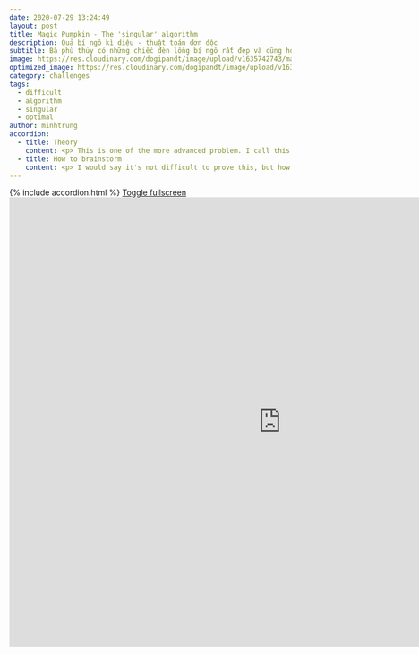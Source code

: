 ```yaml
---
date: 2020-07-29 13:24:49
layout: post
title: Magic Pumpkin - The 'singular' algorithm
description: Quả bí ngô kì diệu - thuật toán đơn độc
subtitle: Bà phù thủy có những chiếc đèn lồng bí ngô rất đẹp và cũng hoạt động rất khác thường. Làm sao bật hết các đèn lên đây?
image: https://res.cloudinary.com/dogipandt/image/upload/v1635742743/magic-pumkins_hzblxf.png
optimized_image: https://res.cloudinary.com/dogipandt/image/upload/v1635742743/magic-pumkins_hzblxf.png
category: challenges
tags:
  - difficult
  - algorithm
  - singular
  - optimal
author: minhtrung
accordion:
  - title: Theory
    content: <p> This is one of the more advanced problem. I call this the absolute singular problem. <p> The reason is, you can try multiple times and light up all 7 pumpkins. But what if the Witch has an enormous number of lamps, let's say, 2020? <p> She will probably need a computer to automatically turn on all the lights in a scripted and certain algorithm. And I say, she can change the status (on/off) of each individual lamp without changing the status of ANY other lamp. This you may try to prove true for all number of lamps not divisible by 3. <p> That is why I call this type of problem "singular", because every variable has an independent status, no matter if the other lamps are on/off.
  - title: How to brainstorm
    content: <p> I would say it's not difficult to prove this, but how do we come up with changing the status of each lamp? After all, this is a STRONGER problem than the original one. There are two signals for this <p> 1. All the variables are symmetric. In the case of this problem, all lamps are connected to two others, and lie on a circle, which makes them symmetric in terms of position. <p> 2. The initial/ending position are random. This means any transformation can happen right? And if so, why cannot we change the status of only one variable?
---
```

<head>
  <meta charset="utf-8">
  <meta name="viewport" content="width=device-width">
  <title>MathJax example</title>
  <script src="https://polyfill.io/v3/polyfill.min.js?features=es6"></script>
  <script id="MathJax-script" async
          src="https://cdn.jsdelivr.net/npm/mathjax@3/es5/tex-mml-chtml.js">
  </script>
</head>
{% include accordion.html %}
<a href= "https://scratch.mit.edu/projects/566389290/fullscreen/">Toggle fullscreen </a>
<iframe src="https://scratch.mit.edu/projects/566389290/embed" allowtransparency="true" width="970" height="804" frameborder="0" scrolling="no" allowfullscreen></iframe>